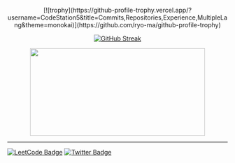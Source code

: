 <p align="center">
 [![trophy](https://github-profile-trophy.vercel.app/?username=CodeStation5&title=Commits,Repositories,Experience,MultipleLang&theme=monokai)](https://github.com/ryo-ma/github-profile-trophy)
</p>

<p align="center">
<a href="https://git.io/streak-stats"><img src="https://streak-stats.demolab.com?user=CodeStation5&theme=monokai&card_width=600&card_height=170" alt="GitHub Streak" /></a>
</p>

<p align="center">
 <!-- <img width="600" height="200" src="https://github-readme-stats.vercel.app/api?username=CodeStation5&show_icons=true&theme=monokai"> -->
  <img width="400" height="200" src="https://github-readme-stats.vercel.app/api/top-langs/?username=CodeStation5&size_weight=0.15&count_weight=0.5&layout=compact&theme=monokai">
</p>

---

[![LeetCode Badge](https://img.shields.io/badge/LeetCode-badge?style=for-the-badge&color=orange&logo=telegram&logoColor=white)](https://leetcode.com/u/fallingleaves/)
[![Twitter Badge](https://img.shields.io/badge/Twitter-badge?style=for-the-badge&color=orange&logo=twitter&logoColor=white)](https://leetcode.com/u/fallingleaves/)





<!--

-->
